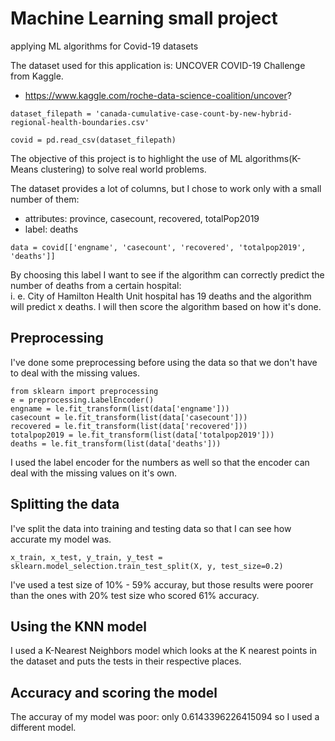 # Machine Learning small project
applying ML algorithms for Covid-19 datasets

The dataset used for this application is: UNCOVER COVID-19 Challenge from Kaggle.
 - https://www.kaggle.com/roche-data-science-coalition/uncover?
```
dataset_filepath = 'canada-cumulative-case-count-by-new-hybrid-regional-health-boundaries.csv'

covid = pd.read_csv(dataset_filepath)
```
The objective of this project is to highlight the use of ML algorithms(K-Means clustering) to solve real world problems.

The dataset provides a lot of columns, but I chose to work only with a small number of them:
- attributes: province, casecount, recovered, totalPop2019
- label: deaths

```
data = covid[['engname', 'casecount', 'recovered', 'totalpop2019', 'deaths']]
```

By choosing this label I want to see if the algorithm can correctly predict the number of deaths from a certain hospital:<br>
i. e. City of Hamilton Health Unit hospital has 19 deaths and the algorithm will predict x deaths. I will then score the algorithm based on how it's done.

<h2> Preprocessing </h2>
I've done some preprocessing before using the data so that we don't have to deal with the missing values.

```
from sklearn import preprocessing
e = preprocessing.LabelEncoder()
engname = le.fit_transform(list(data['engname']))
casecount = le.fit_transform(list(data['casecount']))
recovered = le.fit_transform(list(data['recovered']))
totalpop2019 = le.fit_transform(list(data['totalpop2019']))
deaths = le.fit_transform(list(data['deaths']))
```
I used the label encoder for the numbers as well so that the encoder can deal with the missing values on it's own.
<h2> Splitting the data </h2>
I've split the data into training and testing data so that I can see how accurate my model was. 

```
x_train, x_test, y_train, y_test = sklearn.model_selection.train_test_split(X, y, test_size=0.2)
```
I've used a test size of 10% - 59% accuray, but those results were poorer than the ones with 20% test size who scored 61% accuracy.

<h2> Using the KNN model </h2>
I used a K-Nearest Neighbors model which looks at the K nearest points in the dataset and puts the tests in their respective places.
<h2> Accuracy and scoring the model </h2>
The accuray of my model was poor: only 0.6143396226415094 so I used a different model.
